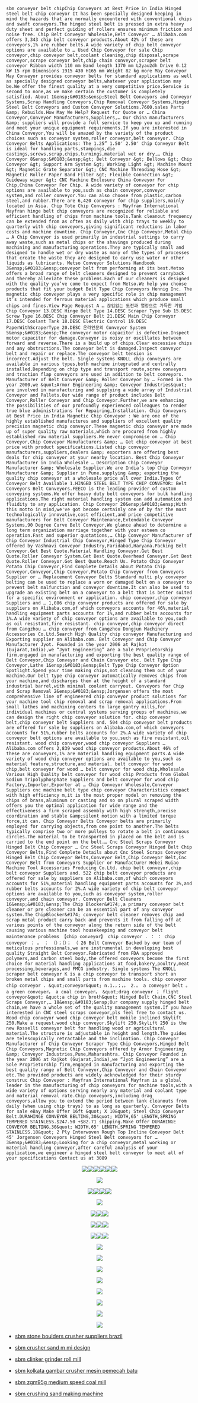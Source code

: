 
```
sbm conveyor belt chipChip Conveyors at Best Price in India Hinged steel belt chip conveyor It has been specially designed keeping in mind the hazards that are normally encountered with conventional chips and swaft conveyors.The hinged steel belt is pressed in extra heavy duty sheet and perfect guiding of rollers ensures minimum friction and noise free. Chip Belt Conveyor Wholesale,Belt Conveyor … Alibaba.com offers 3,343 chip belt conveyor products.About 42% of these are conveyors,1% are rubber belts.A wide variety of chip belt conveyor options are available to … Used Chip Conveyor for sale Chip conveyor,chip conveyor belt,coolant cleaning,chip disposal,scrape conveyor,scrape conveyor belt,chip chain conveyor,scraper belt conveyor Ribbon width 110 mm Band length 1370 mm L2yau2dh Drive 0.12 kW 15 rpm Dimensions 1915 430 H165 mm Weight 82 kg more May Conveyor May Conveyor provides conveyor belts for standard applications as well as specially designed conveyor belts,whatever your application may be.We offer the finest quality at a very competitive price.Service is second to none,as we make certain the customer is completely satisfied. About 1&ensp;&#0183;&ensp;Steel Belt Conveyors and Conveyor Systems,Scrap Handling Conveyors,Chip Removal Conveyor Systems,Hinged Steel Belt Conveyors and Custom Conveyor Solutions.7600.sales Parts &amp; Rebuilds.How May We Help? Request for Quote or … China Conveyor,Conveyor Manufacturers,Suppliers,… Our China manufacturers &amp; suppliers will provide a full service to keep you up and running and meet your unique equipment requirements.If you are interested in China Conveyor,You will be amazed by the variety of the product choices such as conveyor system,roller conveyor,belt conveyor. Chip Conveyor Belts Applications: The 1.25” 1.50″ 2.50″ Chip Conveyor Belt is ideal for handling parts,stampings,die castings,screws,scrap,chips,turnings,material wet or dry,… Chip Conveyor 8&ensp;&#0183;&ensp;&gt; Belt Conveyor &gt; Bellows &gt; Chip Conveyor &gt; Support Arm System &gt; Working Light &gt; Machine Mount &gt; Magnetic Grate Separator &gt; CNC Machine Threading Hose &gt; Magnetic Roller Paper Band Filter &gt; Flexible Connection &gt; Guideway wiper &gt; CNC Machine Enclosure China Conveyor For Chip,China Conveyor For Chip. A wide variety of conveyor for chip options are available to you,such as chain conveyor,conveyor system,and roller conveyor.You can also choose from plastic,carbon steel,and rubber.There are 6,420 conveyor for chip suppliers,mainly located in Asia. Chip Tote Chip Conveyors : Mayfran International Mayfran hinge belt chip conveyors are recognized for reliable and efficient handling of chips from machine tools.Tank cleanout frequency can be extended from as often as daily with chip trays to weekly to quarterly with chip conveyors,giving significant reductions in labor costs and machine downtime. Chip Conveyor,Cnc Chip Conveyor,Metal Chip … A Chip Conveyor is used primarily in industrial settings to carry away waste,such as metal chips or the shavings produced during machining and manufacturing operations.They are typically small and designed to handle wet or dry waste as many of the types of processes that create the waste they are designed to carry use water or other liquids as lubricants. Metso Conveyor Solutions Handbook 3&ensp;&#0183;&ensp;conveyor belt from performing at its best.Metso offers a broad range of belt cleaners designed to prevent carryback and thereby alleviate these problems.Each of our cleaners is designed with the quality you’ve come to expect from Metso.We help you choose products that fit your budget Belt Type Chip Conveyors Hennig Inc. The magnetic chip conveyor plays a very specific role in chip management it’s intended for ferrous material applications which produce small chips and fines.View Page Request A … 끊임없는 도전과 열정으로 가득찬 기업 Chip Conveyor 13.DESC Hinge Belt Type 14.DESC Scraper Type Sub 15.DESC Screw Type 16.DESC Chip Conveyor Belt 21.DESC Main Chip Conveyor 17.DESC Coolant Tank 18.DESC Electric Control 19.DESC PaperWithScraperType 20.DESC 온라인문의 Conveyor System 5&ensp;&#0183;&ensp;The conveyor motor capacitor is defective.Inspect motor capacitor for damage.Conveyor is noisy or oscillates between forward and reverse.There is a build up of chips.Clear excessive chips and any obstructions.The conveyor belt is damaged.Inspect conveyor belt and repair or replace.The conveyor belt tension is incorrect.Adjust the belt. Single systems KNOLL chip conveyors are available in various types,both machine integrated and centrally installed.Depending on chip type and transport route,screw conveyors and traction flap conveyors are used in addition to belt conveyors. Manufacturer of Belt Conveyor &amp; Roller Conveyor by … Formed in the year 2000,we &quot;Armor Engineering &amp; Conveyor Industries&quot; are involved in manufacturing and supplying a wide array of Industrial Conveyor and Pallets.Our wide range of product includes Belt Conveyor,Roller Conveyor and Chip Conveyor.Further,we are enhancing the possibilities of our profoundly experienced colleagues to render true blue administrations for Repairing,Installation. Chip Conveyors at Best Price in India Magnetic Chip Conveyor : We are one of the highly established manufactures and suppliers of excellent quality precision magnetic chip conveyor.These magnetic chip conveyor are made up of super quality raw materials,which are procured from highly established raw material suppliers.We never compromise on … Chip Conveyor,Chip Conveyor Manufacturers &amp; … Get chip conveyor at best price with product specifications.Listed chip conveyor manufacturers,suppliers,dealers &amp; exporters are offering best deals for chip conveyor at your nearby location. Best Chip Conveyor Manufacturer in India Wholesale … Description Chip Conveyor Manufacturer &amp; Wholesale Supplier.We are India’s top Chip Conveyor Manufacturer &amp; Supplier in Pune.supplying &amp; exporting the quality chip conveyor at a wholesale price all over India.Types Of Conveyor Belt Available 1.HINGED STEEL BELT TYPE CHIP CONVEYOR: Belt Conveyors Belt Conveyors.FEECO is the leading provider of custom conveying systems.We offer heavy duty belt conveyors for bulk handling applications.The right material handling system can add automation and fluidity to any application. Chip Conveyor 20&ensp;&#0183;&ensp;With this motto in mind,we've got become certainly one of by far the most technologically innovative,cost efficient,and price competitive manufacturers for Belt Conveyor Maintenance,Extendable Conveyor Systems,90 Degree Curve Belt Conveyor,We glance ahead to determine a long term organization marriage together with your esteem co operation.Fast and superior quotations,… Chip Conveyor Manufacturer of Chip Conveyor Industrial Chip Conveyor,Hinged Type Chip Conveyor offered by Vashnavi Conveyor Industry,Faridabad,Haryana.Packing Belt Conveyor.Get Best Quote.Material Handling Conveyor.Get Best Quote.Roller Conveyor System.Get Best Quote.Overhead Conveyor.Get Best Quote.Roller Conveyor.Get Best Quote.Reach Us. Potato Chip Conveyor Potato Chip Conveyor,Find Complete Details about Potato Chip Conveyor,Conveyor,Chip Conveyor,Potato Chip Conveyor from Conveyors Supplier or … Replacement Conveyor Belts Standard multi ply conveyor belting can be used to replace a worn or damaged belt on a conveyor to prevent belt malfunction and conveyor downtime.It can also be used to upgrade an existing belt on a conveyor to a belt that is better suited for a specific environment or application. chip conveyor,chip conveyor Suppliers and … 1,086 chip conveyor products are offered for sale by suppliers on Alibaba.com,of which conveyors accounts for 46%,material handling equipment parts accounts for 1%,and rubber belts accounts for 1%.A wide variety of chip conveyor options are available to you,such as oil resistant,fire resistant. chip conveyor,chip conveyor direct from Cangzhou … chip conveyor from Cangzhou Dongjun Machinery Accessories Co.Ltd.Search High Quality chip conveyor Manufacturing and Exporting supplier on Alibaba.com. Belt Conveyor and Chip Conveyor Manufacturer Jyot. Founded in the year 2006 at Rajkot (Gujarat,India),we “Jyot Engineering” are a Sole Proprietorship firm,engaged in manufacturing and exporting the best quality range of Belt Conveyor,Chip Conveyor and Chain Conveyor etc. Belt Type Chip Conveyor,Lathe 1&ensp;&#0183;&ensp;Belt Type Chip Conveyor Option Spotlight.Spend your time making chips,not cleaning them out of your machine.Our belt type chip conveyor automatically removes chips from your machine,and discharges them at the height of a standard industrial barrel,with minimal coolant carryout. Conveyors for Chip and Scrap Removal 2&ensp;&#0183;&ensp;Jorgensen offers the most comprehensive line of engineered chip conveyor product solutions for your machine tool chip removal and scrap removal applications.From small lathes and machining centers to large gantry mills,for individual machines or central systems serving groups of machines,we can design the right chip conveyor solution for. chip conveyor belt,chip conveyor belt Suppliers and. 504 chip conveyor belt products are offered for sale by suppliers on Alibaba.com,of which conveyors accounts for 51%,rubber belts accounts for 2%.A wide variety of chip conveyor belt options are available to you,such as fire resistant,oil resistant. wood chip conveyor,wood chip conveyor Suppliers … Alibaba.com offers 2,839 wood chip conveyor products.About 46% of these are conveyors,1% are material handling equipment parts.A wide variety of wood chip conveyor options are available to you,such as material feature,structure,and material. belt conveyor for wood chip,belt conveyor for wood … belt conveyor for wood chip,Wholesale Various High Quality belt conveyor for wood chip Products from Global Sodium Tripolyphosphate Suppliers and belt conveyor for wood chip Factory,Importer,Exporter at … Chip Conveyor Wholesale,Conveyor Suppliers cnc machine belt type chip conveyor Characteristics compact with high efficiency m,it is the most proper model on removing the chips of brass,aluminum or casting and so on plural scraped width offers you the optimal application for wide range and the effectiveness a firm scraped assembly with high strength,precise coordination and stable &amp;silent motion with a limited torque force,it can. Chip Conveyor Belts Conveyor belts are primarily employed for carrying objects,from one point to another.The belts typically comprise two or more pulleys to rotate a belt in continuous circles.The material to be transported in placed on the belt and is carried to the end point on the belt.… Cnc Steel Scraps Conveyor Hinged Belt Chip Conveyor … Cnc Steel Scraps Conveyor Hinged Belt Chip Conveyor Belts,Find Complete Details about Cnc Steel Scraps Conveyor Hinged Belt Chip Conveyor Belts,Conveyor Belt,Chip Conveyor Belt,Cnc Conveyor Belt from Conveyors Supplier or Manufacturer Hebei Ruiao Machine Tool Accessories Producing Co.Ltd. chip belt conveyor,chip belt conveyor Suppliers and. 522 chip belt conveyor products are offered for sale by suppliers on Alibaba.com,of which conveyors accounts for 51%,material handling equipment parts accounts for 3%,and rubber belts accounts for 2%.A wide variety of chip belt conveyor options are available to you,such as conveyor system,roller conveyor,and chain conveyor. Conveyor Belt Cleaners 16&ensp;&#0183;&ensp;The Chip Blocker&#174;,a primary conveyor belt cleaner or pre cleaner can be an essential part of any conveyor system.The ChipBlocker&#174; conveyor belt cleaner removes chip and scrap metal product carry back and prevents it from falling off at various points of the conveyor along the return side of the belt causing various machine tool housekeeping and conveyor belt maintenance problems 【chip conveyor】 chip conveyor . ： ： chip conveyor ： 。 ： （）；（）； （ 26 Belt Conveyor Backed by our team of meticulous professionals,we are instrumental in developing best quality Straight Belt Conveyor.Fabricated from FDA approved polymers,and carbon steel body,the offered conveyors become the first choice for material handling applications at food,bakery,poultry,meat processing,beverages,and FMCG industry. Single systems The KNOLL scraper belt conveyor K is a chip conveyor to transport short an broken metal chips and small parts from machine tools. chip conveyor chip conveyor . &quot;conveyor&quot; n.1.，；，。 2.。 a conveyer belt 。 a green conveyer。 a coal conveyer。 &quot;drag conveyor ； flight conveyor&quot; &quot;a chip in broth&quot; Hinged Belt Chain,CNC Steel Scraps Conveyor,… 18&ensp;&#0183;&ensp;Our company supply hinged belt chain,we have a whole set of the quality management system.If you have interested in CNC steel scraps conveyor,pls feel free to contact us. Wood chip conveyor wood chip conveyor belt mobile inclined Skylift 250.Make a request.wood chip conveyor.Skylift 250.Skylift 250 is the new Rosselli conveyor belt for handling wood or agricultural material.The structure is adjustable in height and length.The guides are telescopically retractable and the inclination. Chip Conveyor Manufacturer of Chip Conveyor Scraper Type Chip Conveyors,Hinged Belt Chip Conveyors,Magnetic Chip Conveyors offered by Armor Engineering &amp; Conveyor Industries,Pune,Maharashtra. Chip Conveyor Founded in the year 2006 at Rajkot (Gujarat,India),we “Jyot Engineering” are a Sole Proprietorship firm,engaged in manufacturing and exporting the best quality range of Belt Conveyor,Chip Conveyor and Chain Conveyor etc.The provided products are widely acknowledged for their sturdy construc Chip Conveyor : Mayfran International Mayfran is a global leader in the manufacturing of chip conveyors for machine tools,with a wide variety of options serving nearly any material and coolant type and material removal rate.Chip conveyors,including drag conveyors,allow you to extend the period between tank cleanouts from daily (when using chip trays) to as long as quarterly. Conveyor Belts for sale eBay Make Offer 16ft &quot; X 10&quot; Steel Chip Conveyor Belt.DURAHINGE CONVEYOR BELTING,30&quot; WIDTH,65' LENGTH,SPRING TEMPERED STAINLESS.$247.50 +$82.71 shipping.Make Offer DURAHINGE CONVEYOR BELTING,30&quot; WIDTH,65' LENGTH,SPRING TEMPERED STAINLESS.18&quot; 2 Ply Interwoven Rough Top Incline Conveyor Belt 45' Jorgensen Conveyors Hinged Steel Belt conveyors for … 3&ensp;&#0183;&ensp;Looking for a chip conveyor,metal working or material handling conveyor,after careful analysis of your application,we engineer a hinged steel belt conveyor to meet all of your specifications Contact us at 3089 
```

<div align="center">
  
<a rel="nofollow" href="https://m.shibang-china.com?f=github&k=sbm+conveyor+belt+chip"><img src="https://static.shibang-china.com/en/l.png"></a><img src="https://static.shibang-china.com/en/hw.png"><a rel="nofollow" href="https://m.shibang-china.com/product/?f=github&k=sbm+conveyor+belt+chip"><img src="https://static.shibang-china.com/en/p.png"></a><a rel="nofollow" href="https://m.shibang-china.com/cases/?f=github&k=sbm+conveyor+belt+chip"><img src="https://static.shibang-china.com/en/c.png"></a><a rel="nofollow" href="https://m.shibang-china.com/news/?f=github&k=sbm+conveyor+belt+chip"><img src="https://static.shibang-china.com/en/n.png"></a><a rel="nofollow" href="https://m.shibang-china.com?f=github&k=sbm+conveyor+belt+chip"><img src="https://static.shibang-china.com/en/m.png"></a>

<a rel="nofollow" href="https://m.shibang-china.com/product/?f=github&k=sbm+conveyor+belt+chip"><img src="https://static.shibang-china.com/en/b.jpg"></a>
  
<a rel="nofollow" href="https://m.shibang-china.com/solution-aggregate.html?f=github&k=sbm+conveyor+belt+chip"><img src="https://static.shibang-china.com/en/a.jpg"></a><a rel="nofollow" href="https://m.shibang-china.com/solution-mine.html?f=github&k=sbm+conveyor+belt+chip"><img src="https://static.shibang-china.com/en/m.jpg"></a><a rel="nofollow" href="https://m.shibang-china.com/solution-mill.html?f=github&k=sbm+conveyor+belt+chip"><img src="https://static.shibang-china.com/en/g.jpg"></a><a rel="nofollow" href="https://m.shibang-china.com/solution-epc.html?f=github&k=sbm+conveyor+belt+chip"><img src="https://static.shibang-china.com/en/e.jpg"></a>

<a rel="nofollow" href="https://m.shibang-china.com/product/?f=github&k=sbm+conveyor+belt+chip"><img src="https://static.shibang-china.com/en/a-p.png"></a>

<a rel="nofollow" href="https://m.shibang-china.com/product/crusher/c6x.html?f=github&k=sbm+conveyor+belt+chip"><img src="https://static.shibang-china.com/en/j.jpg"></a><a rel="nofollow" href="https://m.shibang-china.com/product/crusher/ci5x.html?f=github&k=sbm+conveyor+belt+chip"><img src="https://static.shibang-china.com/en/i.jpg"></a><a rel="nofollow" href="https://m.shibang-china.com/product/crusher/hst.html?f=github&k=sbm+conveyor+belt+chip"><img src="https://static.shibang-china.com/en/c.jpg"></a>

<a rel="nofollow" href="https://m.shibang-china.com/product/mill/mtw.html?f=github&k=sbm+conveyor+belt+chip"><img src="https://static.shibang-china.com/en/mtw.jpg"></a><a rel="nofollow" href="https://m.shibang-china.com/product/mill/scm.html?f=github&k=sbm+conveyor+belt+chip"><img src="https://static.shibang-china.com/en/scm.jpg"></a><a rel="nofollow" href="https://m.shibang-china.com/product/mill/lm.html?f=github&k=sbm+conveyor+belt+chip"><img src="https://static.shibang-china.com/en/lm.jpg"></a>

<a rel="nofollow" href="https://m.shibang-china.com/product/sand/vsi6x.html?f=github&k=sbm+conveyor+belt+chip"><img src="https://static.shibang-china.com/en/6x.jpg"></a><a rel="nofollow" href="https://m.shibang-china.com/product/sand/vu.html?f=github&k=sbm+conveyor+belt+chip"><img src="https://static.shibang-china.com/en/vu.jpg"></a><a rel="nofollow" href="https://m.shibang-china.com/product/mobile/klun.html?f=github&k=sbm+conveyor+belt+chip"><img src="https://static.shibang-china.com/en/k.jpg"></a>

<a rel="nofollow" href="https://m.shibang-china.com/cases/?f=github&k=sbm+conveyor+belt+chip"><img src="https://static.shibang-china.com/en/case.png"></a>

<a rel="nofollow" href="https://m.shibang-china.com/cases/aggregate/202.html?f=github&k=sbm+conveyor+belt+chip"><img src="https://static.shibang-china.com/en/c-1.jpg"></a>

<a rel="nofollow" href="https://m.shibang-china.com/cases/aggregate/203.html?f=github&k=sbm+conveyor+belt+chip"><img src="https://static.shibang-china.com/en/c-2.jpg"></a>

<a rel="nofollow" href="https://m.shibang-china.com/cases/mill/123.html?f=github&k=sbm+conveyor+belt+chip"><img src="https://static.shibang-china.com/en/c-3.jpg"></a>

<a rel="nofollow" href="https://m.shibang-china.com/contact_us.html?f=github&k=sbm+conveyor+belt+chip"><img src="https://static.shibang-china.com/en/contact.png"></a>

<a rel="nofollow" href="https://swt.shibang-china.com/?f=github&k=sbm+conveyor+belt+chip"><img src="https://static.shibang-china.com/en/chat.png"></a>

<a rel="nofollow" href="https://whatsapp.shibangsoft.com/WhatsApp.php?f=github&k=sbm+conveyor+belt+chip"><img src="https://static.shibang-china.com/en/whatsapp.png"></a>

<a rel="nofollow" href="https://m.shibang-china.com/?f=github&k=sbm+conveyor+belt+chip"><img src="https://static.shibang-china.com/en/website.png"></a>

</div>


* [sbm stone boulders crusher suppliers brazil](sbm%20stone%20boulders%20crusher%20suppliers%20brazil.md)

* [sbm crusher sand m mi design](sbm%20crusher%20sand%20m%20mi%20design.md)

* [sbm clinker grinder roll mill](sbm%20clinker%20grinder%20roll%20mill.md)

* [sbm kolkata gambar crusher mesin pemecah batu](sbm%20kolkata%20gambar%20crusher%20mesin%20pemecah%20batu.md)

* [sbm zgm95g medium speed coal mill](sbm%20zgm95g%20medium%20speed%20coal%20mill.md)

* [sbm crushing sand making machine](sbm%20crushing%20sand%20making%20machine.md)